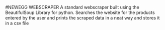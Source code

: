 #NEWEGG WEBSCRAPER
A standard webscraper built using the BeautifulSoup Library for python. Searches the website for the products entered by the user and prints the scraped data in a
neat way and stores it in a csv file
